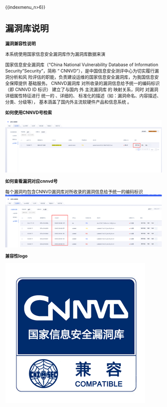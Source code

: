 {{indexmenu_n>6}}

# 漏洞库说明

**漏洞兼容性说明**

本系统使用国家信息安全漏洞库作为漏洞库数据来演

国家信息安全漏洞库（“China National Vulnerability Database of Information
Security”Security”，简称 “ CNNVD”），是中国信息安全测评中心为切实履行漏洞分析和风
险评估的职能，负责建设运维的国家信息安全漏洞库，为我国信息安全保障提供
基础服务。 CNNVD漏洞库 对所收录的漏洞信息给予统一的编码标识 （即 CNNVD ID
标识） 建立了与国内 外 主流漏洞库 的 映射关系，同时 对漏洞详细属性特征进行
统一的 、详细的、 标准化的描述（如：漏洞命名、内容描述、分类、分级等），
基本涵盖了国内外主流软硬件产品和信息系统 。

**如何使用CNNVD号检索**

![](/images/operation/cnnvd号检索.png)

**如何查看漏洞对应cnnvd号**

每个漏洞均包含CNNVD漏洞库对所收录的漏洞信息给予统一的编码标识 
![](/images/operation/cnnvd号展示.png)


**兼容性logo**

![](/images/operation/cnnvd_logo.png)
